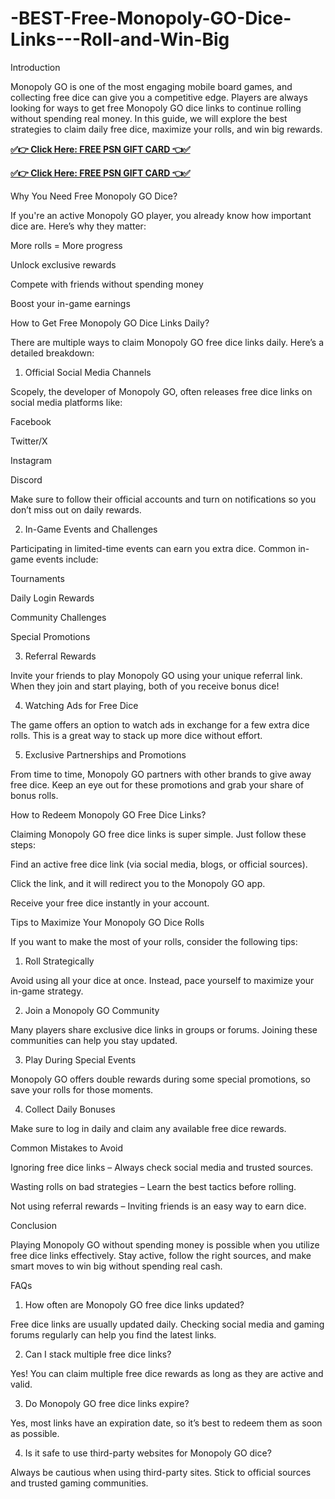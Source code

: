 # -BEST-Free-Monopoly-GO-Dice-Links---Roll-and-Win-Big
Introduction

Monopoly GO is one of the most engaging mobile board games, and collecting free dice can give you a competitive edge. Players are always looking for ways to get free Monopoly GO dice links to continue rolling without spending real money. In this guide, we will explore the best strategies to claim daily free dice, maximize your rolls, and win big rewards.

**[✅👉 Click Here: FREE PSN GIFT CARD 👈✅](https://jahanhubspot.com/monopoly/)**

**[✅👉 Click Here: FREE PSN GIFT CARD 👈✅](https://jahanhubspot.com/monopoly/)**

Why You Need Free Monopoly GO Dice?

If you're an active Monopoly GO player, you already know how important dice are. Here’s why they matter:

More rolls = More progress

Unlock exclusive rewards

Compete with friends without spending money

Boost your in-game earnings

How to Get Free Monopoly GO Dice Links Daily?

There are multiple ways to claim Monopoly GO free dice links daily. Here’s a detailed breakdown:

1. Official Social Media Channels

Scopely, the developer of Monopoly GO, often releases free dice links on social media platforms like:

Facebook

Twitter/X

Instagram

Discord

Make sure to follow their official accounts and turn on notifications so you don’t miss out on daily rewards.

2. In-Game Events and Challenges

Participating in limited-time events can earn you extra dice. Common in-game events include:

Tournaments

Daily Login Rewards

Community Challenges

Special Promotions

3. Referral Rewards

Invite your friends to play Monopoly GO using your unique referral link. When they join and start playing, both of you receive bonus dice!

4. Watching Ads for Free Dice

The game offers an option to watch ads in exchange for a few extra dice rolls. This is a great way to stack up more dice without effort.

5. Exclusive Partnerships and Promotions

From time to time, Monopoly GO partners with other brands to give away free dice. Keep an eye out for these promotions and grab your share of bonus rolls.

How to Redeem Monopoly GO Free Dice Links?

Claiming Monopoly GO free dice links is super simple. Just follow these steps:

Find an active free dice link (via social media, blogs, or official sources).

Click the link, and it will redirect you to the Monopoly GO app.

Receive your free dice instantly in your account.

Tips to Maximize Your Monopoly GO Dice Rolls

If you want to make the most of your rolls, consider the following tips:

1. Roll Strategically

Avoid using all your dice at once. Instead, pace yourself to maximize your in-game strategy.

2. Join a Monopoly GO Community

Many players share exclusive dice links in groups or forums. Joining these communities can help you stay updated.

3. Play During Special Events

Monopoly GO offers double rewards during some special promotions, so save your rolls for those moments.

4. Collect Daily Bonuses

Make sure to log in daily and claim any available free dice rewards.

Common Mistakes to Avoid

Ignoring free dice links – Always check social media and trusted sources.

Wasting rolls on bad strategies – Learn the best tactics before rolling.

Not using referral rewards – Inviting friends is an easy way to earn dice.

Conclusion

Playing Monopoly GO without spending money is possible when you utilize free dice links effectively. Stay active, follow the right sources, and make smart moves to win big without spending real cash.

FAQs

1. How often are Monopoly GO free dice links updated?

Free dice links are usually updated daily. Checking social media and gaming forums regularly can help you find the latest links.

2. Can I stack multiple free dice links?

Yes! You can claim multiple free dice rewards as long as they are active and valid.

3. Do Monopoly GO free dice links expire?

Yes, most links have an expiration date, so it’s best to redeem them as soon as possible.

4. Is it safe to use third-party websites for Monopoly GO dice?

Always be cautious when using third-party sites. Stick to official sources and trusted gaming communities.
